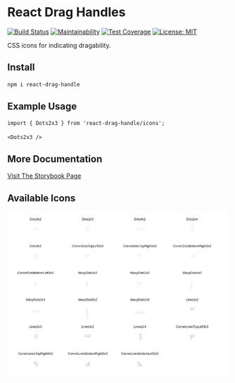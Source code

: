 # React Drag Handles
[![Build Status](https://app.travis-ci.com/trickl/react-drag-handle.svg?branch=main)](https://app.travis-ci.com/trickl/react-drag-handle)
[![Maintainability](https://api.codeclimate.com/v1/badges/fe52a5f908808d9f6d99/maintainability)](https://codeclimate.com/github/trickl/react-drag-handle/maintainability)
[![Test Coverage](https://api.codeclimate.com/v1/badges/fe52a5f908808d9f6d99/test_coverage)](https://codeclimate.com/github/trickl/react-drag-handle/test_coverage)
[![License: MIT](https://img.shields.io/badge/License-MIT-yellow.svg)](https://opensource.org/licenses/MIT)

CSS icons for indicating dragability.

## Install
```bash
npm i react-drag-handle
```

## Example Usage
```
import { Dots2x3 } from 'react-drag-handle/icons';

<Dots2x3 />
```

## More Documentation
[Visit The Storybook Page](https://www.chromatic.com/library?appId=618805f2793e5c003a2757bb&groupPrefix=Snowfox%2FControls)

## Available Icons
![Available Icons Image](https://github.com/trickl/react-drag-handle/blob/master/docs/allicons.png)
